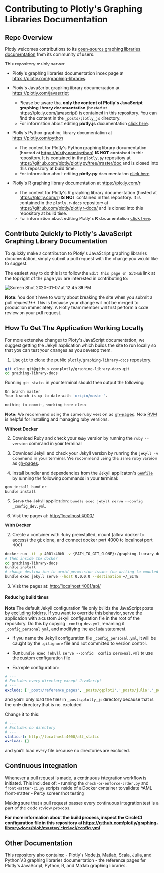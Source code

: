 # Contributing to Plotly's Graphing Libraries Documentation

## Repo Overview

Plotly welcomes contributions to its [open-source graphing libraries documentation](https://plotly.com/graphing-libraries) from its community of users.

This repository mainly serves:
- Plotly's graphing libraries documentation index page at https://plotly.com/graphing-libraries. 

- Plotly's JavaScript graphing library documentation at https://plotly.com/javascript
    - Please be aware that **only the content of Plotly's JavaScript graphing library documentation** (hosted at https://plotly.com/javascript) is contained in this repository. You can find the content in the `_posts/plotly_js` directory. 
    - For information about editing **plotly.js** documentation [click here](https://github.com/plotly/graphing-library-docs/blob/master/_posts/plotly_js/README.md).

- Plotly's Python graphing library documentation at https://plotly.com/python
    - The content for Plotly's Python graphing library documentation (hosted at https://plotly.com/python) **IS NOT** contained in this repository. It is contained in the `plotly.py` repository at https://github.com/plotly/plotly.py/tree/master/doc and is cloned into this repository at build time. 
    - For information about editing **plotly.py** documentation [click here](https://github.com/plotly/plotly.py/blob/master/doc/README.md).

- Plotly's R graphing library documentation at https://plotly.com/r
    - The content for Plotly's R graphing library documentation (hosted at https://plotly.com/r) **IS NOT** contained in this repository. It is contained in the `plotly.r-docs` repository at https://github.com/plotly/plotly.r-docs/ and is cloned into this repository at build time.  
    - For information about editing Plotly's **R** documentation [click here](https://github.com/plotly/plotly.r-docs/blob/master/README.md).

## Contribute Quickly to Plotly's JavaScript Graphing Library Documentation
  
To quickly make a contribution to Plotly's JavaScript graphing libraries documentation, simply submit a pull request with the change you would like to suggest.

The easiest way to do this is to follow the `Edit this page on GitHub` link at the top right of the page you are interested in contributing to:

![Screen Shot 2020-01-07 at 12 45 39 PM](https://user-images.githubusercontent.com/1557650/71916356-bfe53800-314b-11ea-92b6-eb763037f6d5.png)

**Note:** You don't have to worry about breaking the site when you submit a pull request!** This is because your change will not be merged to production immediately. A Plotly team member will first perform a code review on your pull request. 

## How To Get The Application Working Locally

For more extensive changes to Ploty's JavaScript documentation, we suggest getting the Jekyll application which builds the site to run locally so that you can test your changes as you develop them. 


1. Use [`git`](https://git-scm.com/) to [clone](https://git-scm.com/docs/git-clone) the public `plotly/graphing-library-docs` repository.


```sh
git clone git@github.com:plotly/graphing-library-docs.git
cd graphing-library-docs
```

Running `git status` in your terminal should then output the following:

```sh
On branch master
Your branch is up to date with 'origin/master'.

nothing to commit, working tree clean
```

**Note:** We recommend using the same ruby version as [gh-pages](https://pages.github.com/versions/). Note [RVM](https://rvm.io/rvm/install) is helpful for installing and managing ruby versions.

**Without Docker**

2. Download Ruby and check your `Ruby` version by running the `ruby --version` command in your terminal. 


3. Download Jekyll and check your Jekyll version by running the `jekyll -v` command in your terminal. We recommend using the same ruby version as [gh-pages](https://pages.github.com/versions/).

4. Install bundler and dependencies from the Jekyll applicaton's [`Gemfile`](https://github.com/plotly/graphing-library-docs/blob/master/Gemfile) by running the following commands in your terminal:

```sh
gem install bundler
bundle install
```

5. Serve the Jekyll application: `bundle exec jekyll serve --config _config_dev.yml`.

6. Visit the pages at: [http://localhost:4000/](http://localhost:4000)

**With Docker**

2. Create a container with Ruby preinstalled, mount (allow docker to access) the git clone, and connect docker port 4000 to localhost port 4001
```sh
docker run -it -p 4001:4000 -v {PATH_TO_GIT_CLONE}:/graphing-library-docs ruby:2.7.4 bash
# then inside the docker
cd graphing-library-docs
bundle install
# change destination to avoid permission issues (no writing to mounted disk). Use host 0.0.0.0 so port can be forwarded out of container
bundle exec jekyll serve --host 0.0.0.0 --destination ~/_SITE
```

3. Visit the pages at: [http://localhost:4001/api/](http://localhost:4001/api/)

#### Reducing build times


**Note** The default Jekyll configuration file only builds the JavaScript posts by [excluding folders](https://jekyllrb.com/docs/configuration/options/). If you want to override this behavior, serve the application with a custom Jekyll configuration file in the root of the repository. Do this by copying `_config_dev.yml`, renaming it `_config_personal.yml`, and modifying the `exclude` statement. 

- If you name the Jekyll configuration file `_config_personal.yml`, it will be caught by the `.gitignore` file and not committed to version control. 
- Run `bundle exec jekyll serve --config _config_personal.yml` to use the custom configuration file

- Example configuration:
```yml
# ---
# Excludes every directory except JavaScript 
# ---
exclude: ['_posts/reference_pages', _posts/ggplot2','_posts/julia','_posts/matlab','_posts/node_js','_posts/r','_posts/python','_posts/python-v3','_posts/misc','_posts/dashboards',_posts/scala', '_posts/nodejs', 'node_modules']
```

and you'll only load the files in `_posts/plotly_js` directory because that is the only directory that is not excluded.

Change it to this:

```yml
# ---
# Excludes no directory 
# ---
staticurl: http://localhost:4000/all_static
exclude: []
```

and you'll load every file because no directories are excluded. 

## Continuous Integration

Whenever a pull request is made, a continuous integration workflow is initiated. This includes of:
    - running the `check-or-enforce-order.py` and `front-matter-ci.py` scripts inside of a Docker container to validate YAML front-matter
    - Percy screenshot testing

Making sure that a pull request passes every continuous integration test is a part of the code review process. 

**For more information about the build process, inspect the CircleCI configuration file in this repository at https://github.com/plotly/graphing-library-docs/blob/master/.circleci/config.yml.**

## Other Documentation

This repository also contains:
    - Plotly's Node.js, Matlab, Scala, Julia, and Python V3 graphing libraries documentation
    - the reference pages for Plotly's JavaScript, Python, R, and Matlab graphing libraries. 
